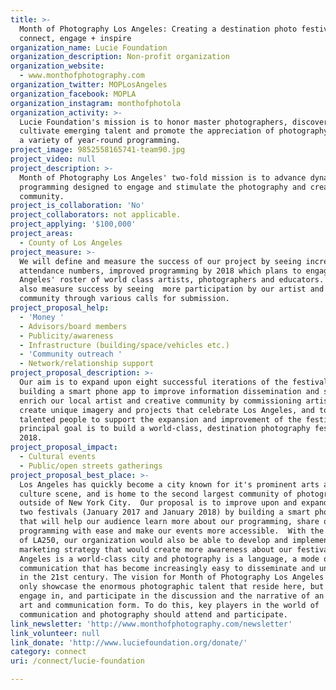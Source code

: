 ```yaml
---
title: >-
  Month of Photography Los Angeles: Creating a destination photo festival to
  connect, engage + inspire
organization_name: Lucie Foundation
organization_description: Non-profit organization
organization_website:
  - www.monthofphotography.com
organization_twitter: MOPLosAngeles
organization_facebook: MOPLA
organization_instagram: monthofphotola
organization_activity: >-
  Lucie Foundation's mission is to honor master photographers, discover and
  cultivate emerging talent and promote the appreciation of photography through
  a variety of year-round programming.
project_image: 9852558165741-team90.jpg
project_video: null
project_description: >-
  Month of Photography Los Angeles' two-fold mission is to advance dynamic
  programming designed to engage and stimulate the photography and creative
  community.
project_is_collaboration: 'No'
project_collaborators: not applicable.
project_applying: '$100,000'
project_areas:
  - County of Los Angeles
project_measure: >-
  We will define and measure the success of our project by seeing increased
  attendance numbers, improved programming by 2018 which plans to engage Los
  Angeles' roster of world class artists, photographers and educators. We will
  also measure success by seeing  more participation by our artist and creative
  community through various calls for submission.
project_proposal_help:
  - 'Money '
  - Advisors/board members
  - Publicity/awareness
  - Infrastructure (building/space/vehicles etc.)
  - 'Community outreach '
  - Network/relationship support
project_proposal_description: >-
  Our aim is to expand upon eight successful iterations of the festival by
  building a smart phone app to improve information dissemination and sharing,
  enrich our local artist and creative community by commissioning artists to
  create unique imagery and projects that celebrate Los Angeles, and to find
  talented people to support the expansion and improvement of the festival. Our
  principal goal is to build a world-class, destination photography festival by
  2018.
project_proposal_impact:
  - Cultural events
  - Public/open streets gatherings
project_proposal_best_place: >-
  Los Angeles has quickly become a city known for it's prominent arts and
  culture scene, and is home to the second largest community of photographers,
  outside of New York City.  Our proposal is to improve upon and expand the next
  two festivals (January 2017 and January 2018) by building a smart phone app
  that will help our audience learn more about our programming, share our
  programming with ease and make our events more accessible.  With the support
  of LA250, our organization would also be able to develop and implement a
  marketing strategy that would create more awareness about our festival. Los
  Angeles is a world-class city and photography is a language, a mode of
  communication that has become increasingly easy to disseminate and understand
  in the 21st century. The vision for Month of Photography Los Angeles is to not
  only showcase the enormous photographic talent that reside here, but also to
  engage in, and participate in the discussion and the narrative of an evolving
  art and communication form. To do this, key players in the world of
  communication and photography should attend and participate.
link_newsletter: 'http://www.monthofphotography.com/newsletter'
link_volunteer: null
link_donate: 'http://www.luciefoundation.org/donate/'
category: connect
uri: /connect/lucie-foundation

---
```

